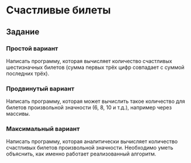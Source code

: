 # Счастливые билеты

## Задание

### Простой вариант

Написать программу, которая вычисляет количество счастливых шестизначных билетов (сумма первых трёх цифр совпадает с суммой последних трёх).

### Продвинутый вариант

Написать программу, которая может вычислить такое количество для билетов произвольной значности (6, 8, 10 и т.д.), например через массивы.

### Максимальный вариант

Написать программу, которая аналитически вычисляет количество счастливых билетов произвольной значности. Необходимо уметь объяснить, как именно работает реализованный алгоритм.
